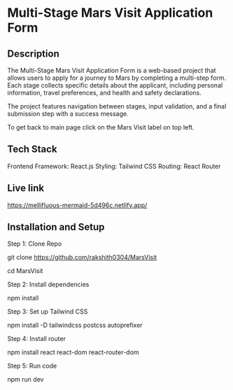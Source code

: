 # Multi-Stage Mars Visit Application Form
## Description
The Multi-Stage Mars Visit Application Form is a web-based project that allows users to apply for a journey to Mars by completing a multi-step form. Each stage collects specific details about the applicant, including personal information, travel preferences, and health and safety declarations.

The project features navigation between stages, input validation, and a final submission step with a success message.

To get back to main page click on the Mars Visit label on top left.

## Tech Stack
Frontend Framework: React.js
Styling: Tailwind CSS
Routing: React Router

## Live link
https://mellifluous-mermaid-5d496c.netlify.app/


## Installation and Setup

Step 1: Clone Repo

git clone https://github.com/rakshith0304/MarsVisit

cd MarsVisit

Step 2: Install dependencies

npm install

Step 3: Set up Tailwind CSS

npm install -D tailwindcss postcss autoprefixer

Step 4: Install router 

npm install react react-dom react-router-dom

Step 5: Run code

npm run dev


